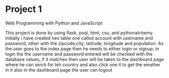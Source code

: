 # Project 1

Web Programming with Python and JavaScript


This project is done by using flask, psql, html, css, and pythonalchemy.
Initially i have created two table one called account with username and password, other with the zipcode,city, latitude, longitude and population.
As the user goes to the index page then he needs to either login or signup, in login the the username and password entered will be checked with the database values, if it matches then user will be taken to the dashboard page where he can serch for teh country and also click one it to get the weather in it
also in the dashboard page the user can logout